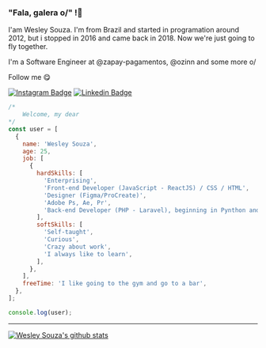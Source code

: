 ### "Fala, galera o/" !👋

I'am Wesley Souza. I'm from Brazil and started in programation around 2012, but i stopped in 2016 and came back in 2018. Now we're just going to fly together.

I'm a Software Engineer at @zapay-pagamentos, @ozinn and some more o/

Follow me 😋

[![Instagram Badge](https://img.shields.io/badge/Instagram-E4405F?style=for-the-badge&logo=instagram&logoColor=white&link=https://www.instagram.com/eiwsouza/)](https://www.instagram.com/eiwsouza/)
[![Linkedin Badge](https://img.shields.io/badge/-LinkedIn-blue?style=flat-square&logo=Linkedin&logoColor=white&link=https://www.linkedin.com/in/wesley-souza-932335179/)](https://www.linkedin.com/in/wesley-souza-932335179/)

```js
/*
	Welcome, my dear
*/
const user = [
  {
    name: 'Wesley Souza',
    age: 25,
    job: [
      {
        hardSkills: [
          'Enterprising',
          'Front-end Developer (JavaScript - ReactJS) / CSS / HTML',
          'Designer (Figma/ProCreate)',
          'Adobe Ps, Ae, Pr',
          'Back-end Developer (PHP - Laravel), beginning in Pynthon and Node',
        ],
        softSkills: [
          'Self-taught',
          'Curious',
          'Crazy about work',
          'I always like to learn',
        ],
      },
    ],
    freeTime: 'I like going to the gym and go to a bar',
  },
];

console.log(user);
```
____


[![Wesley Souza's github stats](https://github-readme-stats.vercel.app/api?username=iwsouza&theme=dark&show_icons=true&count_private=true)](https://github.com/iwsouza)
